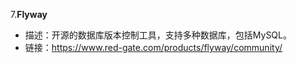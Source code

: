 7.**Flyway**

- 描述：开源的数据库版本控制工具，支持多种数据库，包括MySQL。
- 链接：https://www.red-gate.com/products/flyway/community/
